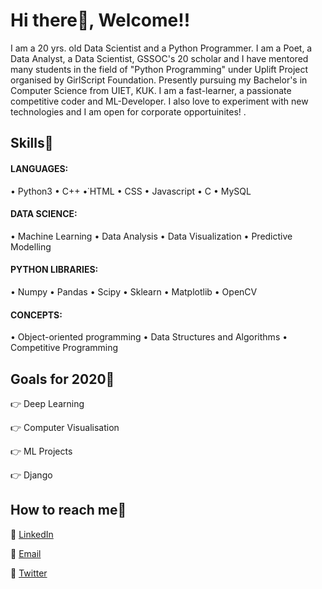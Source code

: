 # Hi there👋, Welcome!!

I am a 20 yrs. old Data Scientist and a Python Programmer. I am a Poet, a Data Analyst, a Data Scientist, GSSOC's 20 scholar and I have mentored many students in the field of "Python Programming" under Uplift Project organised by GirlScript Foundation. Presently pursuing my Bachelor's in Computer Science from UIET, KUK.  I am a fast-learner, a passionate competitive coder and ML-Developer. I also love to experiment with new technologies and I am open for corporate opportuinites!
.


## Skills🥇
#### LANGUAGES: 
• Python3 • C++ •˙HTML • CSS • Javascript • C • MySQL
#### DATA SCIENCE: 
• Machine Learning • Data Analysis • Data Visualization • Predictive Modelling
#### PYTHON LIBRARIES:
• Numpy • Pandas • Scipy • Sklearn • Matplotlib • OpenCV
#### CONCEPTS: 
• Object-oriented programming • Data Structures and Algorithms • Competitive Programming


## Goals for 2020🎯
👉 Deep Learning

👉 Computer Visualisation

👉 ML Projects

👉 Django

## How to reach me📲
📱 [LinkedIn](https://www.linkedin.com/in/simran2104)

📩 [Email](mailto:simrandhiman5808.com?subject=[GitHub]%20Source%20Han%20Sans)

📲 [Twitter](https://twitter.com/simran_2104)
